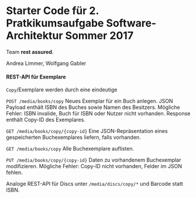 # Starter Code für 2. Pratkikumsaufgabe Software-Architektur Sommer 2017

Team **rest assured**.

Andrea Limmer, Wolfgang Gabler 

#### REST-API für Exemplare

`Copy`/Exemplare werden durch eine eindeutige 

`POST /media/books/copy`
Neues Exemplar für ein Buch anlegen. JSON Payload enthält ISBN des Buches sowie Namen des Besitzers.
Mögliche Fehler: ISBN invalide, Buch für ISBN oder Nutzer nicht vorhanden. Response enthält Copy-ID des Exemplares.

`GET /media/books/copy/{copy-id}`
Eine JSON-Repräsentation eines gespeicherten Buchexemplares liefern, falls vorhanden.

`GET /media/books/copy` Alle Buchexemplare auflisten.

`PUT /media/books/copy/{copy-id}` Daten zu vorhandenem Buchexemplar modifizieren. Mögliche Fehler: Copy-ID nicht vorhanden, Felder im JSON fehlen.

Analoge REST-API für Discs unter `/media/discs/copy/*` und Barcode statt ISBN.
